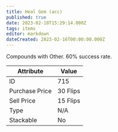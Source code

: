 ```yaml
---
title: Heal Gem (acc)
published: true
date: 2023-02-18T15:29:14.000Z
tags: items
editor: markdown
dateCreated: 2023-02-16T00:00:00.000Z
---
```


Compounds with Other. 60% success rate.

|Attribute|Value|
|-|-|
|ID|715|
|Purchase Price|30 Flips|
|Sell Price|15 Flips|
|Type|N/A|
|Stackable|No|

